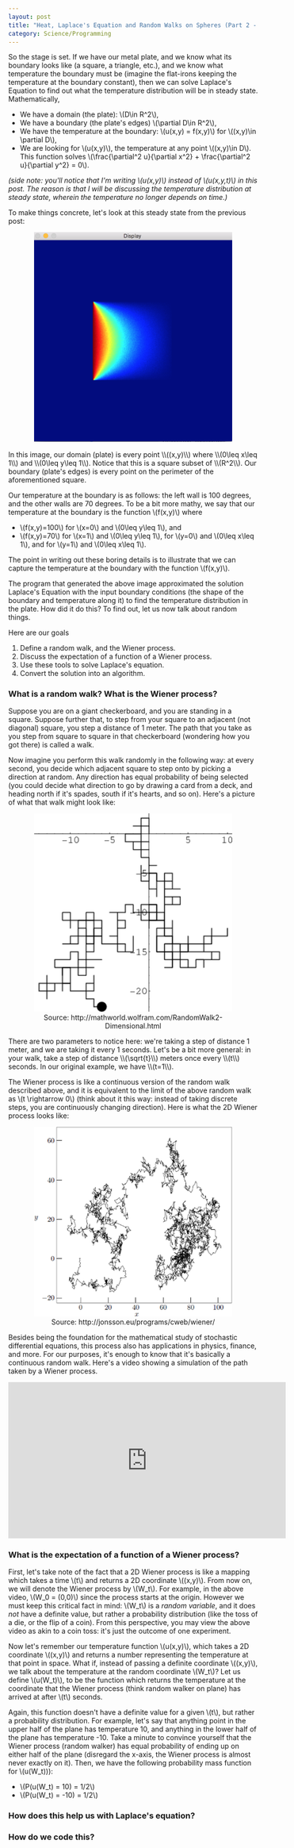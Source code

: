 ```yaml
---
layout: post
title: "Heat, Laplace's Equation and Random Walks on Spheres (Part 2 - the randomness)"
category: Science/Programming
---
```


<script type="text/javascript"
    src="http://cdn.mathjax.org/mathjax/latest/MathJax.js?config=TeX-AMS-MML_HTMLorMML">
</script>

So the stage is set. If we have our metal plate, and we know what its boundary looks like (a square, a triangle, etc.), and we know what temperature the boundary must be (imagine the flat-irons keeping the temperature at the boundary constant), then we can solve Laplace's Equation to find out what the temperature distribution will be in steady state. Mathematically,

- We have a domain (the plate): \\(D\in R^2\\),
- We have a boundary (the plate's edges) \\(\partial D\in R^2\\), 
- We have the temperature at the boundary: \\(u(x,y) = f(x,y)\\) for \\((x,y)\in \partial D\\),
- We are looking for \\(u(x,y)\\), the temperature at any point \\((x,y)\in D\\). This function solves \\(\frac{\partial^2 u}{\partial x^2} + \frac{\partial^2 u}{\partial y^2} = 0\\). 
    
    
_(side note: you'll notice that I'm writing \\(u(x,y)\\) instead of \\(u(x,y,t)\\) in this post. The reason is that I will be discussing the temperature distribution at steady state, wherein the temperature no longer depends on time.)_

To make things concrete, let's look at this steady state from the previous post:
<div style="text-align:center;">
<figure>
<a href="/images/kak/square1.png">
<img style="width:400px;" src="/images/kak/square1.png" />
</a>
</figure>
</div>
In this image, our domain (plate) is every point \\((x,y)\\) where \\(0\leq x\leq 1\\) and \\(0\leq y\leq 1\\). Notice that this is a square subset of \\(R^2\\). Our boundary (plate's edges) is every point on the perimeter of the aforementioned square. 

Our temperature at the boundary is as follows: the left wall is 100 degrees, and the other walls are 70 degrees. To be a bit more mathy, we say that our temperature at the boundary is the function \\(f(x,y)\\) where 

- \\(f(x,y)=100\\) for \\(x=0\\) and \\(0\leq y\leq 1\\), and 
- \\(f(x,y)=70\\) for \\(x=1\\) and \\(0\leq y\leq 1\\), for \\(y=0\\) and \\(0\leq x\leq 1\\), and for \\(y=1\\) and \\(0\leq x\leq 1\\).

The point in writing out these boring details is to illustrate that we can capture the temperature at the boundary with the function \\(f(x,y)\\). 

The program that generated the above image approximated the solution Laplace's Equation with the input boundary conditions (the shape of the boundary and temperature along it) to find the temperature distribution in the plate. How did it do this? To find out, let us now talk about random things. 

Here are our goals

1. Define a random walk, and the Wiener process.
2. Discuss the expectation of a function of a Wiener process.
3. Use these tools to solve Laplace's equation.
4. Convert the solution into an algorithm.

### What is a random walk? What is the Wiener process?

Suppose you are on a giant checkerboard, and you are standing in a square. Suppose further that, to step from your square to an adjacent (not diagonal) square, you step a distance of 1 meter. The path that you take as you step from square to square in that checkerboard (wondering how you got there) is called a walk.

Now imagine you perform this walk randomly in the following way: at every second, you decide which adjacent square to step onto by picking a direction at random. Any direction has equal probability of being selected (you could decide what direction to go by drawing a card from a deck, and heading north if it's spades, south if it's hearts, and so on). Here's a picture of what that walk might look like:
<div style="text-align:center;">
<figure>
<a href="/images/kak/walk.gif">
<img style="width:400px;" src="/images/kak/walk.gif" />
</a>
<figcaption > Source: http://mathworld.wolfram.com/RandomWalk2-Dimensional.html </figcaption>
</figure>
</div>
There are two parameters to notice here: we're taking a step of distance 1 meter, and we are taking it every 1 seconds. Let's be a bit more general: in your walk,  take a step of distance \\(\sqrt{t}\\) meters once every \\(t\\) seconds. In our original example, we have \\(t=1\\). 

The Wiener process is like a continuous version of the random walk described above, and it is equivalent to the limit of the above random walk as \\(t \rightarrow 0\\) (think about it this way: instead of taking discrete steps, you are continuously changing direction). Here is what the 2D Wiener process looks like:
<!-- blog post idea - drunk bird doesn't get home -->
<div style="text-align:center;">
<figure>
<a href="/images/kak/wiener.png">
<img style="width:400px;" src="/images/kak/wiener.png" />
</a>
<figcaption > Source: http://jonsson.eu/programs/cweb/wiener/ </figcaption>
</figure>
</div>

Besides being the foundation for the mathematical study of stochastic differential equations, this process also has applications in physics, finance, and more. For our purposes, it's enough to know that it's basically a continuous random walk. Here's a video showing a simulation of the path taken by a Wiener process. 

<iframe style="display:block;" width="560" height="315" src="https://www.youtube.com/embed/pTYe5ssPD3k" frameborder="0" allowfullscreen></iframe>

<!--
If we wanted to do some math on this walk, we could represent it by a function of time that returns a 2D coordinate (ie which square the walker stands on after the given amount of time). More specifically, we can represent the walk by \\(f(t)\\), where 

\\(f(t) = \sum_i=1^t X_i \\)

where \\(X_i\\) is a random variable which is \\((1,0)\\) with probability 1/4, \\((0,1)\\) with probability 1/4, \\((-1,0)\\) with probability 1/4, and \\((0,-1)\\) with probability 1/4. 
-->

### What is the expectation of a function of a Wiener process?

First, let's take note of the fact that a 2D Wiener process is like a mapping which takes a time \\(t\\) and returns a 2D coordinate \\((x,y)\\). From now on, we will denote the Wiener process by \\(W_t\\). For example, in the above video, \\(W_0 = (0,0)\\) since the process starts at the origin. However we must keep this critical fact in mind: \\(W_t\\) is a _random variable_, and it does _not_ have a definite value, but rather a probability distribution (like the toss of a die, or the flip of a coin). From this perspective, you may view the above video as akin to a coin toss: it's just the outcome of one experiment. 

Now let's remember our temperature function \\(u(x,y)\\), which takes a 2D coordinate \\((x,y)\\) and returns a number representing the temperature at that point in space. What if, instead of passing a definite coordinate \\((x,y)\\), we talk about the temperature at the random coordinate \\(W_t\\)? Let us define \\(u(W_t)\\), to be the function which returns the temperature at the coordinate that the Wiener process (think random walker on plane) has arrived at after \\(t\\) seconds. 

Again, this function doesn't have a definite value for a given \\(t\\), but rather a probability distribution. For example, let's say that anything point in the upper half of the plane has temperature 10, and anything in the lower half of the plane has temperature -10. Take a minute to convince yourself that the Wiener process (random walker) has equal probability of ending up on either half of the plane (disregard the x-axis, the Wiener process is almost never exactly on it). Then, we have the following probability mass function for \\(u(W_t)\)):

- \\(P(u(W_t) = 10) = 1/2\\)
- \\(P(u(W_t) = -10) = 1/2\\)

### How does this help us with Laplace's equation?

### How do we code this?

